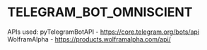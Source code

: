 # TELEGRAM_BOT_OMNISCIENT
APIs used: 
pyTelegramBotAPI - https://core.telegram.org/bots/api
WolframAlpha - https://products.wolframalpha.com/api/
